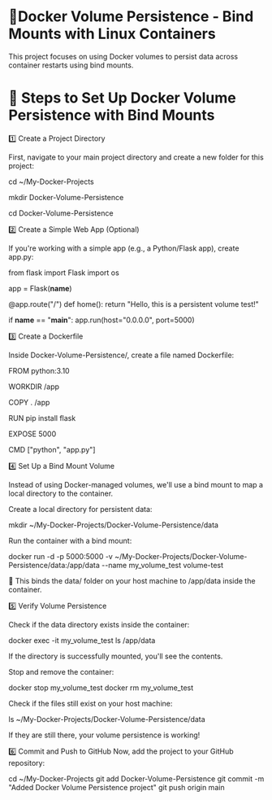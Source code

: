 # 🚀Docker Volume Persistence - Bind Mounts with Linux Containers

This project focuses on using Docker volumes to persist data across container restarts using bind mounts.

# 🚀 Steps to Set Up Docker Volume Persistence with Bind Mounts

1️⃣ Create a Project Directory

First, navigate to your main project directory and create a new folder for this project:

cd ~/My-Docker-Projects

mkdir Docker-Volume-Persistence

cd Docker-Volume-Persistence

2️⃣ Create a Simple Web App (Optional)

If you're working with a simple app (e.g., a Python/Flask app), create app.py:

from flask import Flask
import os

app = Flask(__name__)

@app.route("/")
def home():
    return "Hello, this is a persistent volume test!"

if __name__ == "__main__":
    app.run(host="0.0.0.0", port=5000)

    
3️⃣ Create a Dockerfile

Inside Docker-Volume-Persistence/, create a file named Dockerfile:

FROM python:3.10

WORKDIR /app

COPY . /app

RUN pip install flask

EXPOSE 5000

CMD ["python", "app.py"]

4️⃣ Set Up a Bind Mount Volume

Instead of using Docker-managed volumes, we'll use a bind mount to map a local directory to the container.

Create a local directory for persistent data:

mkdir ~/My-Docker-Projects/Docker-Volume-Persistence/data

Run the container with a bind mount:

docker run -d -p 5000:5000 -v ~/My-Docker-Projects/Docker-Volume-Persistence/data:/app/data --name my_volume_test volume-test

🔹 This binds the data/ folder on your host machine to /app/data inside the container.

5️⃣ Verify Volume Persistence

Check if the data directory exists inside the container:

docker exec -it my_volume_test ls /app/data

If the directory is successfully mounted, you'll see the contents.

Stop and remove the container:

docker stop my_volume_test
docker rm my_volume_test

Check if the files still exist on your host machine:

ls ~/My-Docker-Projects/Docker-Volume-Persistence/data

If they are still there, your volume persistence is working!

6️⃣ Commit and Push to GitHub
Now, add the project to your GitHub repository:

cd ~/My-Docker-Projects
git add Docker-Volume-Persistence
git commit -m "Added Docker Volume Persistence project"
git push origin main
